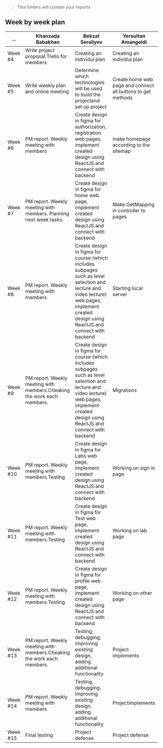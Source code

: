 > This folders will contain your reports
## Week by week plan
|...|Khanzada Babakhan|Bekzat Seraliyev|Yersultan Amangeldi|
|---|---|---|---|
|Week #4|Write project proposal.Trello for members|Creating an individul plan|Creating an individul plan|
|Week #5|Write weekly plan and online meeting|Determine which technologies will be used to build the projectand set up project|Create home web page and connect all buttons to get methods|
|Week #6|PM report. Weekly meeting with members|Create design in figma for authorization, registration web pages, implement created design using ReactJS and connect with backend|make homepage according to the sitemap|
|Week #7|PM report. Weekly meeting with members. Planning next week tasks.|Create design in figma for home web page, implement created design using ReactJS and connect with backend|Make GetMapping in controller to pages|
|Week #8|PM report. Weekly meeting with members|Create design in figma for course (which includes subpages such as level selection and lecture and video lecture) web pages, implement created design using ReactJS and connect with backend|Starting local server|
|Week #9|PM report. Weekly meeting with members.Cheaking the work each members.|Create design in figma for course (which includes subpages such as level selection and lecture and video lecture) web pages, implement created design using ReactJS and connect with backend|Migrations|
|Week #10|PM report. Weekly meeting with members.Testing|Create design in figma for Labs web page, implement created design using ReactJS and connect with backend|Working on sign in page|
|Week #11|PM report. Weekly meeting with members.Testing|Create design in figma for Test web page, implement created design using ReactJS and connect with backend|Working on lab page|
|Week #12|PM report. Weekly meeting with members.Testing|Create design in figma for profile web page, implement created design using ReactJS and connect with backend|Working on other page|
|Week #13|PM report. Weekly meeting with members.Cheaking the work each members.|Testing, debugging, improving existing design, adding additional functionality|Project implements|
|Week #14|PM report. Weekly meeting with members|Testing, debugging, improving existing design, adding additional functionality|Projectimplements|
|Week #15|Final testing|Project defense|Project defense|
